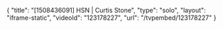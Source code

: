 {
    "title": "[1508436091] HSN | Curtis Stone",
    "type": "solo",
    "layout": "iframe-static",
    "videoId": "123178227",
    "url": "\/tvpembed\/123178227"
}